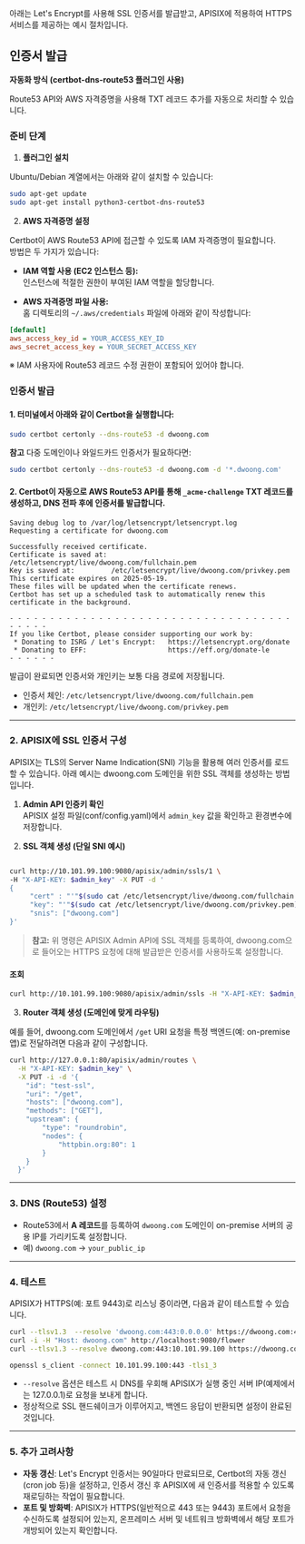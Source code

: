 아래는 Let's Encrypt를 사용해 SSL 인증서를 발급받고, APISIX에 적용하여 HTTPS 서비스를 제공하는 예시 절차입니다.

## **인증서 발급**

**자동화 방식 (certbot-dns-route53 플러그인 사용)**

Route53 API와 AWS 자격증명을 사용해 TXT 레코드 추가를 자동으로 처리할 수 있습니다.

### **준비 단계**

1. **플러그인 설치**

Ubuntu/Debian 계열에서는 아래와 같이 설치할 수 있습니다:

```bash
sudo apt-get update
sudo apt-get install python3-certbot-dns-route53
```

2. **AWS 자격증명 설정**

Certbot이 AWS Route53 API에 접근할 수 있도록 IAM 자격증명이 필요합니다.  
방법은 두 가지가 있습니다:

- **IAM 역할 사용 (EC2 인스턴스 등):**  
인스턴스에 적절한 권한이 부여된 IAM 역할을 할당합니다.

- **AWS 자격증명 파일 사용:**  
홈 디렉토리의 `~/.aws/credentials` 파일에 아래와 같이 작성합니다:

```ini
[default]
aws_access_key_id = YOUR_ACCESS_KEY_ID
aws_secret_access_key = YOUR_SECRET_ACCESS_KEY
```

※ IAM 사용자에 Route53 레코드 수정 권한이 포함되어 있어야 합니다.

### **인증서 발급**

#### 1. 터미널에서 아래와 같이 Certbot을 실행합니다:

```bash
sudo certbot certonly --dns-route53 -d dwoong.com
```

**참고** 다중 도메인이나 와일드카드 인증서가 필요하다면:

```bash
sudo certbot certonly --dns-route53 -d dwoong.com -d '*.dwoong.com'
```


#### 2. Certbot이 자동으로 AWS Route53 API를 통해 `_acme-challenge` TXT 레코드를 생성하고, DNS 전파 후에 인증서를 발급합니다.

```
Saving debug log to /var/log/letsencrypt/letsencrypt.log
Requesting a certificate for dwoong.com

Successfully received certificate.
Certificate is saved at: /etc/letsencrypt/live/dwoong.com/fullchain.pem
Key is saved at:         /etc/letsencrypt/live/dwoong.com/privkey.pem
This certificate expires on 2025-05-19.
These files will be updated when the certificate renews.
Certbot has set up a scheduled task to automatically renew this certificate in the background.

- - - - - - - - - - - - - - - - - - - - - - - - - - - - - - - - - - - - - - - -
If you like Certbot, please consider supporting our work by:
 * Donating to ISRG / Let's Encrypt:   https://letsencrypt.org/donate
 * Donating to EFF:                    https://eff.org/donate-le
- - - - - -
```

발급이 완료되면 인증서와 개인키는 보통 다음 경로에 저장됩니다.  
- 인증서 체인: `/etc/letsencrypt/live/dwoong.com/fullchain.pem`  
- 개인키: `/etc/letsencrypt/live/dwoong.com/privkey.pem`

---

### 2. APISIX에 SSL 인증서 구성

APISIX는 TLS의 Server Name Indication(SNI) 기능을 활용해 여러 인증서를 로드할 수 있습니다. 아래 예시는 dwoong.com 도메인을 위한 SSL 객체를 생성하는 방법입니다.

1. **Admin API 인증키 확인**  
   APISIX 설정 파일(conf/config.yaml)에서 `admin_key` 값을 확인하고 환경변수에 저장합니다.

2. **SSL 객체 생성 (단일 SNI 예시)**

```bash

curl http://10.101.99.100:9080/apisix/admin/ssls/1 \
-H "X-API-KEY: $admin_key" -X PUT -d '
{
     "cert" : "'"$(sudo cat /etc/letsencrypt/live/dwoong.com/fullchain.pem)"'",
     "key": "'"$(sudo cat /etc/letsencrypt/live/dwoong.com/privkey.pem)"'",
     "snis": ["dwoong.com"]
}'  
```

   > **참고:** 위 명령은 APISIX Admin API에 SSL 객체를 등록하여, dwoong.com으로 들어오는 HTTPS 요청에 대해 발급받은 인증서를 사용하도록 설정합니다.

#### 조회

```bash
curl http://10.101.99.100:9080/apisix/admin/ssls -H "X-API-KEY: $admin_key" 
```

3. **Router 객체 생성 (도메인에 맞게 라우팅)**

예를 들어, dwoong.com 도메인에서 `/get` URI 요청을 특정 백엔드(예: on-premise 앱)로 전달하려면 다음과 같이 구성합니다.

```bash
curl http://127.0.0.1:80/apisix/admin/routes \
  -H "X-API-KEY: $admin_key" \
  -X PUT -i -d '{
    "id": "test-ssl",
    "uri": "/get",
    "hosts": ["dwoong.com"],
    "methods": ["GET"],
    "upstream": {
        "type": "roundrobin",
        "nodes": {
            "httpbin.org:80": 1
        }
    }
  }'
```

---

### 3. DNS (Route53) 설정

- Route53에서 **A 레코드**를 등록하여 `dwoong.com` 도메인이 on-premise 서버의 공용 IP를 가리키도록 설정합니다.
- 예) `dwoong.com` → `your_public_ip`

---

### 4. 테스트

APISIX가 HTTPS(예: 포트 9443)로 리스닝 중이라면, 다음과 같이 테스트할 수 있습니다.

```bash
curl --tlsv1.3  --resolve 'dwoong.com:443:0.0.0.0' https://dwoong.com:443/apisix/status -vvv
curl -i -H "Host: dwoong.com" http://localhost:9080/flower
curl --tlsv1.3 --resolve dwoong.com:443:10.101.99.100 https://dwoong.com:443/apisix/status -vvv

openssl s_client -connect 10.101.99.100:443 -tls1_3

```

- `--resolve` 옵션은 테스트 시 DNS를 우회해 APISIX가 실행 중인 서버 IP(예제에서는 127.0.0.1)로 요청을 보내게 합니다.
- 정상적으로 SSL 핸드쉐이크가 이루어지고, 백엔드 응답이 반환되면 설정이 완료된 것입니다.

---

### 5. 추가 고려사항

- **자동 갱신**: Let's Encrypt 인증서는 90일마다 만료되므로, Certbot의 자동 갱신(cron job 등)을 설정하고, 인증서 갱신 후 APISIX에 새 인증서를 적용할 수 있도록 재로딩하는 작업이 필요합니다.
- **포트 및 방화벽**: APISIX가 HTTPS(일반적으로 443 또는 9443) 포트에서 요청을 수신하도록 설정되어 있는지, 온프레미스 서버 및 네트워크 방화벽에서 해당 포트가 개방되어 있는지 확인합니다.

